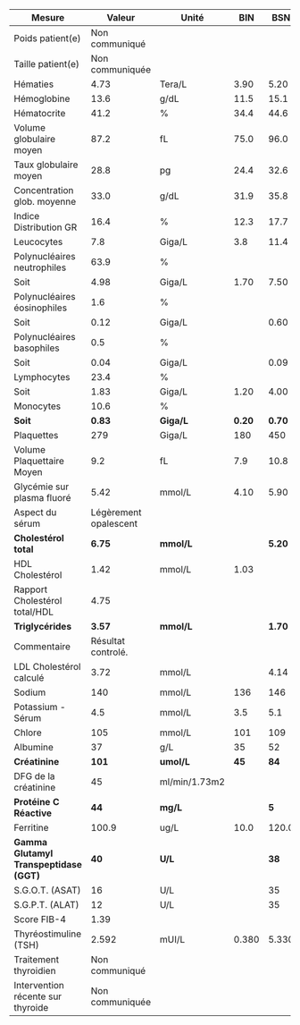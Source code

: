 |                 Mesure                |        Valeur       |    Unité    |   BIN  |   BSN  |
|---------------------------------------|---------------------|-------------|--------|--------|
|            Poids patient(e)           |    Non communiqué   |             |        |        |
|           Taille patient(e)           |   Non communiquée   |             |        |        |
|                Hématies               |         4.73        |    Tera/L   |  3.90  |  5.20  |
|              Hémoglobine              |         13.6        |     g/dL    |  11.5  |  15.1  |
|              Hématocrite              |         41.2        |      %      |  34.4  |  44.6  |
|        Volume globulaire moyen        |         87.2        |      fL     |  75.0  |  96.0  |
|         Taux globulaire moyen         |         28.8        |      pg     |  24.4  |  32.6  |
|      Concentration glob. moyenne      |         33.0        |     g/dL    |  31.9  |  35.8  |
|         Indice Distribution GR        |         16.4        |      %      |  12.3  |  17.7  |
|               Leucocytes              |         7.8         |    Giga/L   |   3.8  |  11.4  |
|      Polynucléaires neutrophiles      |         63.9        |      %      |        |        |
|                  Soit                 |         4.98        |    Giga/L   |  1.70  |  7.50  |
|      Polynucléaires éosinophiles      |         1.6         |      %      |        |        |
|                  Soit                 |         0.12        |    Giga/L   |        |  0.60  |
|       Polynucléaires basophiles       |         0.5         |      %      |        |        |
|                  Soit                 |         0.04        |    Giga/L   |        |  0.09  |
|              Lymphocytes              |         23.4        |      %      |        |        |
|                  Soit                 |         1.83        |    Giga/L   |  1.20  |  4.00  |
|               Monocytes               |         10.6        |      %      |        |        |
|                **Soit**               |       **0.83**      |  **Giga/L** |**0.20**|**0.70**|
|               Plaquettes              |         279         |    Giga/L   |   180  |   450  |
|       Volume Plaquettaire Moyen       |         9.2         |      fL     |   7.9  |  10.8  |
|       Glycémie sur plasma fluoré      |         5.42        |    mmol/L   |  4.10  |  5.90  |
|            Aspect du sérum            |Légèrement opalescent|             |        |        |
|         **Cholestérol total**         |       **6.75**      |  **mmol/L** |        |**5.20**|
|            HDL Cholestérol            |         1.42        |    mmol/L   |  1.03  |        |
|     Rapport Cholestérol total/HDL     |         4.75        |             |        |        |
|           **Triglycérides**           |       **3.57**      |  **mmol/L** |        |**1.70**|
|              Commentaire              |  Résultat controlé. |             |        |        |
|        LDL Cholestérol calculé        |         3.72        |    mmol/L   |        |  4.14  |
|                 Sodium                |         140         |    mmol/L   |   136  |   146  |
|           Potassium - Sérum           |         4.5         |    mmol/L   |   3.5  |   5.1  |
|                 Chlore                |         105         |    mmol/L   |   101  |   109  |
|                Albumine               |          37         |     g/L     |   35   |   52   |
|             **Créatinine**            |       **101**       |  **umol/L** | **45** | **84** |
|          DFG de la créatinine         |          45         |ml/min/1.73m2|        |        |
|        **Protéine C Réactive**        |        **44**       |   **mg/L**  |        |  **5** |
|               Ferritine               |        100.9        |     ug/L    |  10.0  |  120.0 |
|**Gamma Glutamyl Transpeptidase (GGT)**|        **40**       |   **U/L**   |        | **38** |
|            S.G.O.T. (ASAT)            |          16         |     U/L     |        |   35   |
|            S.G.P.T. (ALAT)            |          12         |     U/L     |        |   35   |
|              Score FIB-4              |         1.39        |             |        |        |
|         Thyréostimuline (TSH)         |        2.592        |    mUI/L    |  0.380 |  5.330 |
|         Traitement thyroidien         |    Non communiqué   |             |        |        |
|   Intervention récente sur thyroide   |   Non communiquée   |             |        |        |
